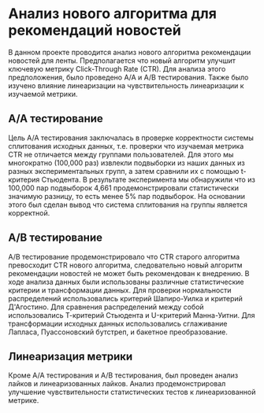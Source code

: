 # Анализ нового алгоритма для рекомендаций новостей
В данном проекте проводится анализ нового алгоритма рекомендации новостей для ленты.
Предполагается что новый алгоритм улучшит ключевую метрику Click-Through Rate (CTR).
Для анализа этого предположения, было проведено A/A и A/B тестирования.
Также было изучено влияние линеаризации на чувствительность линеаризации к изучаемой метрики.

## A/A тестирование
Цель A/A тестирования заключалась в проверке корректности системы сплитования исходных данных,
т.е. проверки что изучаемая метрика CTR не отличается между группами пользователей.
Для этого мы многократно (100,000 раз) извлекли подвыборки из наших данных из разных экспериментальных групп,
а затем сравнили их с помощью t-критерия Стьюдента.
В результате эксперимента мы обнаружили что из 100,000 пар подвыборок 4,661 продемонстрировали статистически значимую разницу,
то есть менее 5% пар подвыборок.
На основании этого был сделан вывод что система сплитования на группы является корректной.

## A/B тестирование
A/B тестирование продемонстрировало что CTR старого алгоритма превосходит CTR нового алгоритма, следовательно новый алгоритм рекомендации новостей не может быть рекомендован к внедрению.
В ходе анализа данных были использованы различные статистические критерии и трансформации данных.
Для проверки нормальности распределений использовались критерий Шапиро-Уилка и критерий Д'Агостино.
Для сравнения распределений между собой использовались Т-критерий Стьюдента и U-критерий Манна-Уитни.
Для трансформации исходных данных использовались сглаживание Лапласа, Пуассоновский бутстреп, и бакетное преобразование.

## Линеаризация метрики
Кроме A/A тестирования и A/B тестирования, был проведен анализ лайков и линеаризованных лайков.
Анализ продемонстрировал улучшение чувствительности статистических тестов к линеаризованной метрике.
